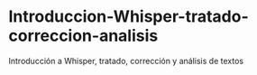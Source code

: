 # Introduccion-Whisper-tratado-correccion-analisis
Introducción a Whisper, tratado, corrección y análisis de textos
